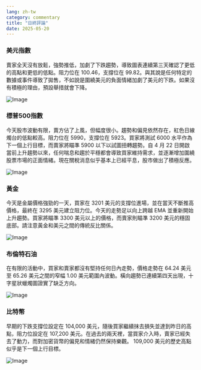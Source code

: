 ```yaml
---
lang: zh-tw
category: commentary
title: "日終評論"
date: 2025-05-20
---
```


### 美元指數

賣家全天沒有放鬆，強勢推低，加劇了下跌趨勢，導致圖表連續第三天確認了更低的高點和更低的低點。阻力位在 100.46，支撐位在 99.82。與其說是任何特定的數據或事件導致了拋售，不如說是圍繞美元的負面情緒加劇了美元的下跌。如果沒有積極的理由，預設舉措就會下降。 

![Image](https://markleighedu.github.io/img/May-2025/20-May-2025/usdindex.jpg)

### 標普500指數

今天股市波動有限，賣方佔了上風，但幅度很小。趨勢和偏見依然存在，紅色日線燭台的低點較高。阻力位在 5990，支撐位在 5923。買家將測試 6000 水平作為下一個上行目標，而賣家將瞄準 5900 以下以試圖扭轉趨勢。自 4 月 22 日開啟當前上升趨勢以來，任何喘息和趨於平穩都會導致買家維持需求，並逐漸增加圍繞股票市場的正面情緒。現在關稅消息似乎基本上已經平息，股市做出了積極反應。  

![Image](https://markleighedu.github.io/img/May-2025/20-May-2025/sp500.jpg)

### 黃金

今天是金屬價格強勁的一天，買家在 3201 美元的支撐位進場，並在當天不斷推高價格，最終在 3295 美元建立阻力位。今天的走勢足以向上跨越 EMA 並重新開始上升趨勢。買家將瞄準 3300 美元以上的價格，而賣家則瞄準 3200 美元的穩固底部。請注意黃金和美元之間的傳統反比關係。 

![Image](https://markleighedu.github.io/img/May-2025/20-May-2025/gold.jpg)

### 布倫特石油

在有限的活動中，買家和賣家都沒有堅持任何日內走勢，價格走勢在 64.24 美元至 65.26 美元之間的窄幅 1.00 美元範圍內波動。橫向趨勢已連續第四天出現，十字星狀蠟燭圖證實了缺乏方向。  

![Image](https://markleighedu.github.io/img/May-2025/20-May-2025/brentoil.jpg)

### 比特幣

早期的下跌支撐位設定在 104,000 美元，隨後買家繼續抹去損失並達到昨日的高點，阻力位設定在 107,200 美元。在過去的兩天裡，當買家介入時，賣家已經失去了動力，而對加密貨幣的偏見和情緒仍然保持樂觀。 109,000 美元的歷史高點似乎是下一個上行目標。

![Image](https://markleighedu.github.io/img/May-2025/20-May-2025/bitcoin.jpg)

